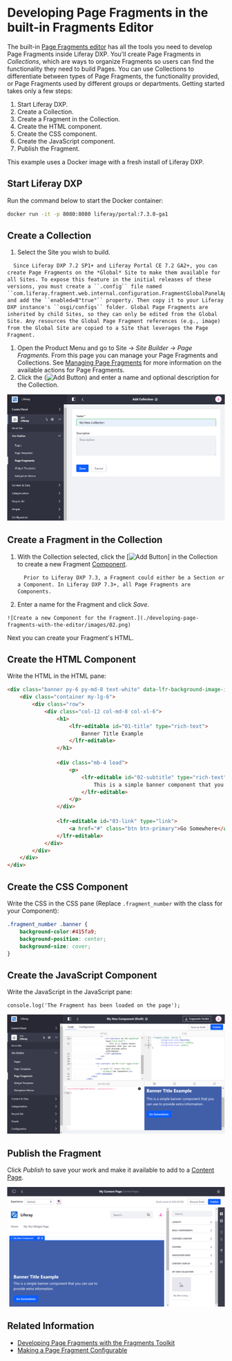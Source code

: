 # Developing Page Fragments in the built-in Fragments Editor

The built-in [Page Fragments editor](./reference/page-fragment-editor-interface-reference.md) has all the tools you need to develop Page Fragments inside Liferay DXP. You'll create Page Fragments in *Collections*, which are ways to organize Fragments so users can find the functionality they need to build Pages. You can use Collections to differentiate between types of Page Fragments, the functionality provided, or Page Fragments used by different groups or departments. Getting started takes only a few steps: 

1. Start Liferay DXP.
1. Create a Collection.
1. Create a Fragment in the Collection.
1. Create the HTML component.
1. Create the CSS component.
1. Create the JavaScript component.
1. Publish the Fragment.

This example uses a Docker image with a fresh install of Liferay DXP.

## Start Liferay DXP

Run the command below to start the Docker container:

```bash
docker run -it -p 8080:8080 liferay/portal:7.3.0-ga1
```

## Create a Collection

1. Select the Site you wish to build.

  ```note::
    Since Liferay DXP 7.2 SP1+ and Liferay Portal CE 7.2 GA2+, you can create Page Fragments on the *Global* Site to make them available for all Sites. To expose this feature in the initial releases of these versions, you must create a ``.config`` file named ``com.liferay.fragment.web.internal.configuration.FragmentGlobalPanelAppConfiguration.config`` and add the ``enabled=B"true"`` property. Then copy it to your Liferay DXP instance's ``osgi/configs`` folder. Global Page Fragments are inherited by child Sites, so they can only be edited from the Global Site. Any resources the Global Page Fragment references (e.g., image) from the Global Site are copied to a Site that leverages the Page Fragment.
  ``` 

1. Open the Product Menu and go to Site &rarr; *Site Builder* &rarr; *Page Fragments*. From this page you can manage your Page Fragments and Collections. See [Managing Page Fragments](../../using-fragments/managing-page-fragments.md) for more information on the available actions for Page Fragments.
1. Click the (![Add Button](../../../images/icon-add-app.png)) and enter a name and optional description for the Collection.

![Collections help you organize Fragments.](./developing-page-fragments-with-the-editor/images/01.png)

## Create a Fragment in the Collection

1. With the Collection selected, click the [![Add Button](../../../images/icon-add.png)] in the Collection to create a new Fragment [Component](../../creating-pages/content-pages-overview.md#basic-components). 

    ```note::
      Prior to Liferay DXP 7.3, a Fragment could either be a Section or a Component. In Liferay DXP 7.3+, all Page Fragments are Components.
    ```

1. Enter a name for the Fragment and click *Save*.

<!-- Please replace this screenshot. If it's a banner, call it a banner. Don't make confusing and uninformative sample names. -->

    ![Create a new Component for the Fragment.](./developing-page-fragments-with-the-editor/images/02.png)

Next you can create your Fragment's HTML.

## Create the HTML Component

Write the HTML in the HTML pane:

```html
<div class="banner py-6 py-md-8 text-white" data-lfr-background-image-id="banner">
    <div class="container my-lg-6">
        <div class="row">
            <div class="col-12 col-md-8 col-xl-6">
                <h1>
                    <lfr-editable id="01-title" type="rich-text">
                        Banner Title Example
                    </lfr-editable>
                </h1>

                <div class="mb-4 lead">
                    <p>
                        <lfr-editable id="02-subtitle" type="rich-text">
                            This is a simple banner component that you can use to provide extra information.
                        </lfr-editable>
                    </p>
                </div>

                <lfr-editable id="03-link" type="link">
                    <a href="#" class="btn btn-primary">Go Somewhere</a>
                </lfr-editable>
            </div>
        </div>
    </div>
</div>
```

## Create the CSS Component

Write the CSS in the CSS pane (Replace `.fragment_number` with the class for your Component):

```css
.fragment_number .banner {
    background-color:#415fa9;
    background-position: center;
    background-size: cover;
}
```

## Create the JavaScript Component

Write the JavaScript in the JavaScript pane:

```javascript::
console.log('The Fragment has been loaded on the page');
```

![A live preview is displayed as the code is updated.](./developing-page-fragments-with-the-editor/images/03.png)

## Publish the Fragment

Click *Publish* to save your work and make it available to add to a [Content Page](../../creating-pages/understanding-pages.md#content-pages).

![The Fragment can be used on a Content Page.](./developing-page-fragments-with-the-editor/images/04.png)

## Related Information

* [Developing Page Fragments with the Fragments Toolkit](./developing-page-fragments-with-the-fragments-toolkit.md)
* [Making a Page Fragment Configurable](./making-a-page-fragment-configurable.md)
